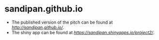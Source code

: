 sandipan.github.io
==================
* The published version of the pitch can be found at *http://sandipan.github.io/*.
* The shiny app can be found at *https://sandipan.shinyapps.io/project2/*.
